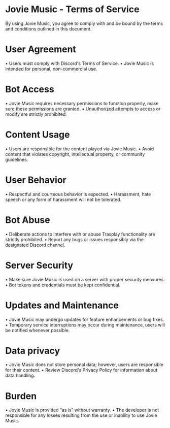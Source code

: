 # Jovie Music - Terms of Service
By using Jovie Music, you agree to comply with and be bound by the terms and conditions outlined in this document.
# User Agreement
• Users must comply with Discord's Terms of Service.
• Jovie Music is intended for personal, non-commercial use.
# Bot Access
• Jovie Music requires necessary permissions to function properly, make sure these permissions are granted.
• Unauthorized attempts to access or modify are strictly prohibited.
# Content Usage
• Users are responsible for the content played via Jovie Music.
• Avoid content that violates copyright, intellectual property, or community guidelines.
# User Behavior
• Respectful and courteous behavior is expected.
• Harassment, hate speech or any form of harassment will not be tolerated.
# Bot Abuse
• Deliberate actions to interfere with or abuse Trasplay functionality are strictly prohibited.
• Report any bugs or issues responsibly via the designated Discord channel.
# Server Security
• Make sure Jovie Music is used on a server with proper security measures.
• Bot tokens and credentials must be kept confidential.
# Updates and Maintenance
• Jovie Music may undergo updates for feature enhancements or bug fixes.
• Temporary service interruptions may occur during maintenance, users will be notified whenever possible.
# Data privacy
• Jovie Music does not store personal data; however, users are responsible for their content.
• Review Discord's Privacy Policy for information about data handling.
# Burden
• Jovie Music is provided “as is” without warranty.
• The developer is not responsible for any losses resulting from the use or inability to use Jovie Music.
